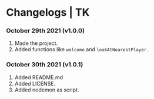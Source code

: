 # Changelogs | TK

### October 29th 2021 (v1.0.0)

1. Made the project.
2. Added functions like `welcome` and `lookAtNearestPlayer`.


### October 30th 2021 (v1.0.1)

1. Added README.md
2. Added LICENSE.
3. Added nodemon as script.